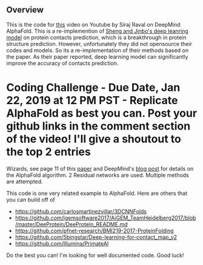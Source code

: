## Overview 

This is the code for [this](https://youtu.be/cw6_OP5An8s) video on Youtube by Siraj Raval on DeepMind AlphaFold. This is a re-implemention of [Sheng and Jinbo's deep leanring model](https://journals.plos.org/ploscompbiol/article?id=10.1371/journal.pcbi.1005324) on protein contacts prediction, which is a breakthrough in protein structure prediction. However, unfortunately they did not opensource their codes and models. So its a re-implementation of their methods based on the paper. As their paper reported, deep learning model can significantly improve the accuracy of contacts prediction.

# Coding Challenge - Due Date, Jan 22, 2019 at 12 PM PST - Replicate AlphaFold as best you can. Post your github links in the comment section of the video! I'll give a shoutout to the top 2 entries

Wizards, see page 11 of this [paper](http://predictioncenter.org/casp13/doc/CASP13_Abstracts.pdf) and DeepMind's [blog post](https://deepmind.com/blog/alphafold/) for details on the AlphaFold algorithm. 2 Residual networks are used. Multiple methods are attempted. 

This code is one very related example to AlphaFold. Here are others that you can build off of

- https://github.com/carlosmartinezvillar/3DCNNFolds 
- https://github.com/igemsoftware2017/AiGEM_TeamHeidelberg2017/blob/master/DeeProtein/DeeProtein_README.md
- https://github.com/pfnet-research/BMI219-2017-ProteinFolding
- https://github.com/5bingstar/Deep-learning-for-contact_map_v2
- https://github.com/Illumina/PrimateAI 

Do the best you can! I'm looking for well documented code. Good luck!

